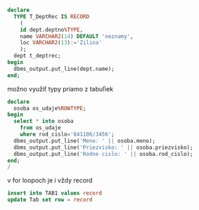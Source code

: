 ```sql
declare 
  TYPE T_DeptRec IS RECORD 
    ( 
    id dept.deptno%TYPE, 
    name VARCHAR2(14) DEFAULT 'neznamy', 
    loc VARCHAR2(13):='Zilina' 
    ); 
  dept t_deptrec;
begin 
  dbms_output.put_line(dept.name); 
end;
```

možno využiť typy priamo z tabuľiek

```sql
declare 
  osoba os_udaje%ROWTYPE; 
begin 
  select * into osoba 
    from os_udaje 
	where rod_cislo='841106/3456'; 
  dbms_output.put_line('Meno: ' || osoba.meno);
  dbms_output.put_line('Priezvisko: ' || osoba.priezvisko); 
  dbms_output.put_line('Rodne cislo: ' || osoba.rod_cislo); 
end; 
/
```

v for loopoch je i vždy record
```sql
insert into TAB1 values record
update Tab set row = record
```
